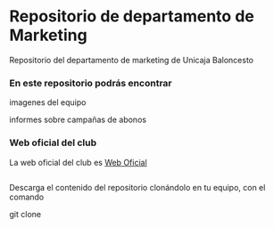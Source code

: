 <h1>Repositorio de departamento de Marketing</h1>

Repositorio del departamento de marketing de Unicaja Baloncesto

<h3>En este repositorio podrás encontrar</h3>

<p>imagenes del equipo</p>
<p>informes sobre campañas de abonos</p>

<h3>Web oficial del club</h3>

<p>La web oficial del club es <a href="https://www.unicajabaloncesto.com/">Web Oficial</a></p>

<img href="https://www.unicajabaloncesto.com/Images/Web/logo.png">

<p>Descarga el contenido del repositorio clonándolo en tu equipo, con el comando</p>

<p>git clone</p>